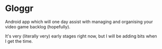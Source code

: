Gloggr
======

Android app which will one day assist with managing and organising your video game backlog (hopefully).

It's very (literally very) early stages right now, but I will be adding bits when I get the time.

